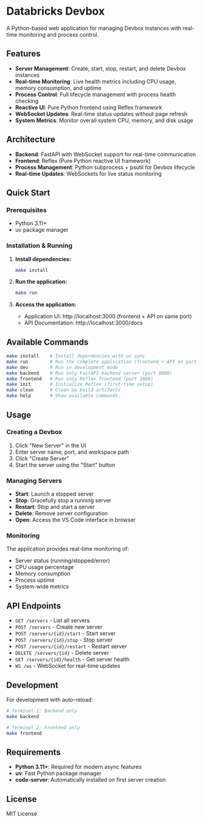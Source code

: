 # Databricks Devbox

A Python-based web application for managing Devbox instances with real-time monitoring and process control.

## Features

- **Server Management**: Create, start, stop, restart, and delete Devbox instances
- **Real-time Monitoring**: Live health metrics including CPU usage, memory consumption, and uptime
- **Process Control**: Full lifecycle management with process health checking
- **Reactive UI**: Pure Python frontend using Reflex framework
- **WebSocket Updates**: Real-time status updates without page refresh
- **System Metrics**: Monitor overall system CPU, memory, and disk usage

## Architecture

- **Backend**: FastAPI with WebSocket support for real-time communication
- **Frontend**: Reflex (Pure Python reactive UI framework)
- **Process Management**: Python subprocess + psutil for Devbox lifecycle
- **Real-time Updates**: WebSockets for live status monitoring

## Quick Start

### Prerequisites

- Python 3.11+
- uv package manager

### Installation & Running

1. **Install dependencies:**
   ```bash
   make install
   ```

2. **Run the application:**
   ```bash
   make run
   ```

3. **Access the application:**
   - Application UI: http://localhost:3000 (frontend + API on same port)
   - API Documentation: http://localhost:3000/docs

## Available Commands

```bash
make install    # Install dependencies with uv sync
make run        # Run the complete application (frontend + API on port 3000)
make dev        # Run in development mode
make backend    # Run only FastAPI backend server (port 8000)
make frontend   # Run only Reflex frontend (port 3000)
make init       # Initialize Reflex (first-time setup)
make clean      # Clean up build artifacts
make help       # Show available commands
```

## Usage

### Creating a Devbox

1. Click "New Server" in the UI
2. Enter server name, port, and workspace path
3. Click "Create Server"
4. Start the server using the "Start" button

### Managing Servers

- **Start**: Launch a stopped server
- **Stop**: Gracefully stop a running server
- **Restart**: Stop and start a server
- **Delete**: Remove server configuration
- **Open**: Access the VS Code interface in browser

### Monitoring

The application provides real-time monitoring of:

- Server status (running/stopped/error)
- CPU usage percentage
- Memory consumption
- Process uptime
- System-wide metrics

## API Endpoints

- `GET /servers` - List all servers
- `POST /servers` - Create new server
- `POST /servers/{id}/start` - Start server
- `POST /servers/{id}/stop` - Stop server
- `POST /servers/{id}/restart` - Restart server
- `DELETE /servers/{id}` - Delete server
- `GET /servers/{id}/health` - Get server health
- `WS /ws` - WebSocket for real-time updates

## Development

For development with auto-reload:

```bash
# Terminal 1: Backend only
make backend

# Terminal 2: Frontend only
make frontend
```

## Requirements

- **Python 3.11+**: Required for modern async features
- **uv**: Fast Python package manager
- **code-server**: Automatically installed on first server creation

## License

MIT License